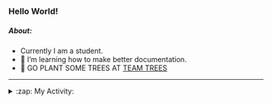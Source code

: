 ### Hello World!

##### About:
- Currently I am a student.
- 🌱 I’m learning how to make better documentation.
- 🌱 GO PLANT SOME TREES AT [TEAM TREES](https://teamtrees.org/)

---
<details>
  <summary>:zap: My Activity:</summary>
  
<!--START_SECTION:waka-->
![Code Time](http://img.shields.io/badge/Code%20Time-1%2C236%20hrs%2018%20mins-blue)

**I'm a Night 🦉** 

```text
🌞 Morning                2027 commits        ███░░░░░░░░░░░░░░░░░░░░░░   10.30 % 
🌆 Daytime                6609 commits        ████████░░░░░░░░░░░░░░░░░   33.57 % 
🌃 Evening                5674 commits        ███████░░░░░░░░░░░░░░░░░░   28.82 % 
🌙 Night                  5379 commits        ███████░░░░░░░░░░░░░░░░░░   27.32 % 
```
📅 **I'm Most Productive on Wednesday** 

```text
Monday                   2726 commits        ███░░░░░░░░░░░░░░░░░░░░░░   13.85 % 
Tuesday                  2718 commits        ███░░░░░░░░░░░░░░░░░░░░░░   13.80 % 
Wednesday                4619 commits        ██████░░░░░░░░░░░░░░░░░░░   23.46 % 
Thursday                 2612 commits        ███░░░░░░░░░░░░░░░░░░░░░░   13.27 % 
Friday                   2098 commits        ███░░░░░░░░░░░░░░░░░░░░░░   10.66 % 
Saturday                 1681 commits        ██░░░░░░░░░░░░░░░░░░░░░░░   08.54 % 
Sunday                   3235 commits        ████░░░░░░░░░░░░░░░░░░░░░   16.43 % 
```


📊 **This Week I Spent My Time On** 

```text
🔥 Editors: 
IntelliJ                 7 hrs 13 mins       █████████████████░░░░░░░░   68.85 % 
VS Code                  2 hrs 35 mins       ██████░░░░░░░░░░░░░░░░░░░   24.70 % 
Android Studio           40 mins             ██░░░░░░░░░░░░░░░░░░░░░░░   06.45 % 

🐱‍💻 Projects: 
java-springboot-projects 4 hrs 17 mins       ██████████░░░░░░░░░░░░░░░   40.82 % 
music-api                2 hrs 30 mins       ██████░░░░░░░░░░░░░░░░░░░   23.82 % 
py-series                2 hrs 2 mins        █████░░░░░░░░░░░░░░░░░░░░   19.41 % 
vlsm-subnet              33 mins             █░░░░░░░░░░░░░░░░░░░░░░░░   05.29 % 
CSE224-Fundamentals-of-An30 mins             █░░░░░░░░░░░░░░░░░░░░░░░░   04.83 % 
```


 Last Updated on 18/10/2023 10:11:08 UTC
<!--END_SECTION:waka-->
</details>
